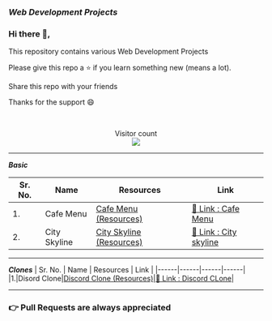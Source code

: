 ### ***Web Development Projects***

### Hi there 👋,
<p> This repository contains various Web Development Projects </p>
<p> Please give this repo a ⭐ if you learn something new (means a lot). </p>
<p> Share this repo with your friends </p>
<p> Thanks for the support 😄 </p>
<br>
<p align="center"> 
  Visitor count<br>
  <img src="https://profile-counter.glitch.me/Web_Development_Projects/count.svg" />
</p>

<hr>

***Basic***

| Sr. No. | Name | Resources | Link |
|------|------|------|------|
|1.|Cafe Menu|[Cafe Menu (Resources)](https://github.com/HimeshKohad/Cafe-Menu)|[🔗 Link : Cafe Menu](https://himeshkohad.github.io/Cafe-Menu/)|
|2.|City Skyline|[City Skyline (Resources)](https://github.com/HimeshKohad/City-Skyline)|[🔗 Link : City skyline](https://himeshkohad.github.io/City-Skyline/)|

<hr>

***Clones***
| Sr. No. | Name | Resources | Link |
|------|------|------|------|
|1.|Disord Clone|[Discord Clone (Resources)](https://github.com/HimeshKohad/Discord-Clone)|[🔗 Link : Discord CLone](https://himeshkohad.github.io/Discord-Clone/)|

<hr>

###  👉 Pull Requests are always appreciated
